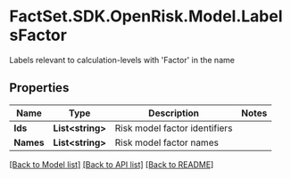 # FactSet.SDK.OpenRisk.Model.LabelsFactor
Labels relevant to calculation-levels with 'Factor' in the name

## Properties

Name | Type | Description | Notes
------------ | ------------- | ------------- | -------------
**Ids** | **List&lt;string&gt;** | Risk model factor identifiers | 
**Names** | **List&lt;string&gt;** | Risk model factor names | 

[[Back to Model list]](../README.md#documentation-for-models) [[Back to API list]](../README.md#documentation-for-api-endpoints) [[Back to README]](../README.md)

